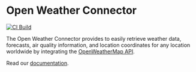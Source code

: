 # Open Weather Connector

[![CI Build](https://github.com/axonivy-market/open-weather-connector/actions/workflows/ci.yml/badge.svg)](https://github.com/axonivy-market/open-weather-connector/actions/workflows/ci.yml)

The Open Weather Connector provides to easily retrieve weather data, forecasts, air quality information, and location coordinates for any location worldwide by integrating the [OpenWeatherMap API](https://openweathermap.org/).

Read our [documentation](open-weather-connector-product/README.md).
